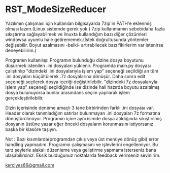 # RST_ModeSizeReducer
Yazılımın çalışması için kullanılan bilgisayarda 7zip'in PATH'e eklenmiş olması lazım.(Linux sistemde gerek yok.)
7zip kullanmamın sebebidaha fazla sıkıştırma sağlayabilmek ve linuxta kullandığım bazı diğer çözümleri windowsa uyumlu hale getirememek.(İstek doğrultusunda yöntemler değişebilir. Boyut azalmasını -belki- artırabilecek bazı fikirlerim var istenirse deneyebilirim.)

Programın kullanılışı:
Programın bulunduğu dizine dosya boyutunu düşürmek istenilen .ini dosyaları yüklenir.
Programda main.py dosyası çalıştırılıp "dizindeki .ini dosyalarıyla işlem yap" seçeneği seçildiği an tüm .ini dosyaları küçültülerek .7z dosyalarına dönüşür.
Daha sonra edit seçeneği seçilerek dosya içeriği değiştirilebilir.
"dizindeki 7z dosyalarıyla işlem yap" seçeneği seçildiğinde ise dizinde hali hazırda boyutu azaltılmış dosya bulunuyorsa bunlar arasındans seçim yapılarak işlem gerçekleştirilebilir. 


Dizin içerisinde deneme amaçlı 3 tane birbirinden farklı .ini dosyası var. Header olarak tanımladığım satırlar bulunmayan .ini dosyaları 7z formatına dönüştürülmüyor.
Programın içine aynı isimde dosya atıldığında sıkıştırılmış dosyanın üstüne yazar eğer önceki dosyaların korunmasını istiyorsanız başka bir klasöre taşıyın.


Not : Bazı kısımlarda(programdan çıkış veya üst menüye dönüş gibi) error handling yapmadım. Programın çalışmasını ve işlevlerini engellemiyor.
Bu tarz şeylerle alakalı düzenleme veya geliştirme yapmamı isterseniz bana ulaşabilirsiniz. Eksik bulduğunuz noktalarda feedback verirseniz sevinirim.

kerciyes66@gmail.com
